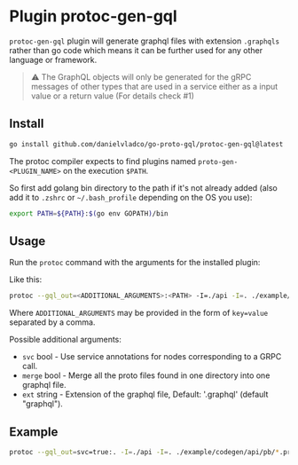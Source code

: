 # Plugin protoc-gen-gql

`protoc-gen-gql` plugin will generate graphql files with extension `.graphqls`
rather than go code which means it can be further used for any other language or framework.

> :warning: The GraphQL objects will only be generated for the gRPC messages of other types that are used in a service either as a input value or a return value (For details check #1)

## Install

```sh
go install github.com/danielvladco/go-proto-gql/protoc-gen-gql@latest
```

The protoc compiler expects to find plugins named `proto-gen-<PLUGIN_NAME>` on the execution `$PATH`.

So first add golang bin directory to the path if it's not already added (also add it to `.zshrc` or `~/.bash_profile` depending on the OS you use):

```sh
export PATH=${PATH}:$(go env GOPATH)/bin
```

## Usage
Run the `protoc` command with the arguments for the installed plugin:

Like this:

```sh
protoc --gql_out=<ADDITIONAL_ARGUMENTS>:<PATH> -I=./api -I=. ./example/codegen/api/pb/*.proto
```

Where `ADDITIONAL_ARGUMENTS` may be provided in the form of `key=value` separated by a comma.

Possible additional arguments: 
- `svc` bool - Use service annotations for nodes corresponding to a GRPC call.
- `merge` bool - Merge all the proto files found in one directory into one graphql file.
- `ext` string - Extension of the graphql file, Default: '.graphql' (default "graphql").

## Example
```sh
protoc --gql_out=svc=true:. -I=./api -I=. ./example/codegen/api/pb/*.proto
```
